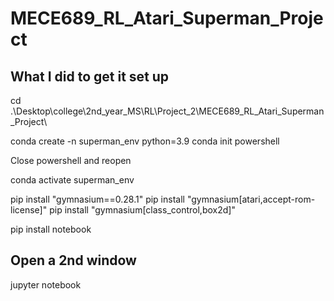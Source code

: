 # MECE689_RL_Atari_Superman_Project

## What I did to get it set up
cd .\Desktop\college\2nd_year_MS\RL\Project_2\MECE689_RL_Atari_Superman_Project\

conda create -n superman_env python=3.9
conda init powershell

Close powershell and reopen

conda activate superman_env

pip install "gymnasium==0.28.1"
pip install "gymnasium[atari,accept-rom-license]" 
pip install "gymnasium[class_control,box2d]" 

pip install notebook

## Open a 2nd window
jupyter notebook






